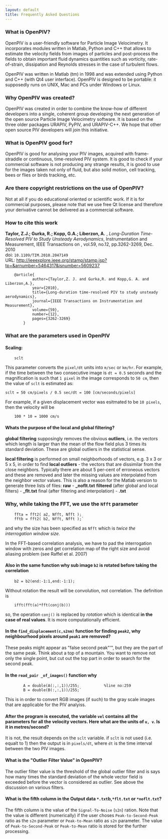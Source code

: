 ```yaml
---
layout: default
title: Frequently Asked Questions
---
```


### What is OpenPIV?

OpenPIV is a user-friendly software for Particle Image Velocimetry. It incorporates modules written in Matlab, Python and C++ that allows to estimate the velocity fields from images of particles and post-process the fields to obtain important fluid dynamics quantities such as vorticity, rate-of-strain, dissipation and Reynolds stresses in the case of turbulent flows.


OpenPIV was written in Matlab (tm) in 1998 and was extended using Python and C++ (with Qt4 user interface). OpenPIV is designed to be portable: it supposedly runs on UNIX, Mac and  PCs under Windows or Linux. 


### Why OpenPIV was created? 

OpenPIV was created in order to combine the know-how of different developers into a single, coherent group developing the next generation of the open source Particle Image Velocimetry software. It is based on the three older packages URAPIV, PyPIV, and URAPIV-C++. We hope that other open source PIV developers will join this initiative.

 
### What is OpenPIV good for? 
OpenPIV is good for analysing your PIV images, acquired with frame-straddle or continuous, time-resolved PIV system. It is good to check if your commercial software is not producing any strange results, it is good to use for the images taken not only of fluid, but also solid motion, cell tracking, bees or flies or birds tracking, etc.

 
### Are there copyright restrictions on the use of OpenPIV? 
Not at all if you do educational oriented or scientific work. If it is for commercial purposes, please note that we use free Qt license and therefore your derivative cannot be delivered as a commercial software. 


### How to cite this work 

**Taylor, Z.J.; Gurka, R.; Kopp, G.A.; Liberzon, A.** , *Long-Duration Time-Resolved PIV to Study Unsteady Aerodynamics*, Instrumentation and Measurement, IEEE Transactions on , vol.59, no.12, pp.3262-3269, Dec. 2010  
doi: `10.1109/TIM.2010.2047149`  
URL: <http://ieeexplore.ieee.org/stamp/stamp.jsp?tp=&arnumber=5464317&isnumber=5609237>  

		@article{
		        author={Taylor,Z. J. and Gurka,R. and Kopp,G. A. and Liberzon,A.},
		        year={2010},
		        title={Long-duration time-resolved PIV to study unsteady aerodynamics},
		        journal={IEEE Transactions on Instrumentation and Measurement},
		        volume={59},
		        number={12},
		        pages={3262-3269}
		    }

 



### What are the parameters used in OpenPIV 

#### Scaling:

		sclt


This parameter converts the `pixel/dt` units into `m/sec` or `km/hr`. For example, if the time between the two consecutive image is `dt = 0.5` seconds and the magnification is such that `1 pixel` in the image corresponds to `50 cm`, then the value of `sclt` is estimated as:

	sclt = 50 cm/pixels / 0.5 sec/dt = 100 [cm/seconds/pixels]

For example, if a given displacement vector was esitmated to be `10 pixels`, then the velocity will be

		100 * 10 = 1000 cm/s




#### Whats the purpose of the local and global filtering?

**global filtering** supposingly removes the obvious **outliers**, i.e. the vectors which length is larger than the mean of the flow field plus 3 times its standard deviation. These are global outliers in the statistical sense.

**local filtering** is performed on small neighborhoods of vectors, e.g. 3 x 3 or 5 x 5, in order to find **local outliers** - the vectors that are dissimilar from the close neighbors. Typically there are about 5 per-cent of erroneous vectors and these are removed and later the missing values are interpolated from the neighbor vector values. This is also a reason for the Matlab version to generate three lists of files:
**raw** - **_noflt.txt**
**filtered** (after global and local filters) - **_flt.txt**
final (after filtering and interpolation) - **.txt**




### Why, while taking the FFT, we use the `Nfft` parameter 

		ffta = fft2( a2, Nfft, Nfft );
		fftb = fft2( b2, Nfft, Nfft );`

and why the size has been specified as `Nfft` which is *twice the interrogation window size*.

In the FFT-based correlation analysis, we have to pad the interrogation window with zeros and get correlation map of the right size and avoid aliasing problem (see Raffel et al. 2007)



#### Also in the same function why sub image `b2` is rotated before taking the correlation

		b2 = b2(end:-1:1,end:-1:1);

Without rotation the result will be convolution, not correlation. The definition is 

		ifft(fft(a)*fft(conj(b))) 

so, the operation `conj()` is replaced by *rotation* which is identical **in the case of real values**. It is more computationally efficient.


#### In the `find_displacement(c,s2nm)` function for finding `peak2`, why neighbourhood pixels around `peak1` are removed? 

These peaks might appear as "false second peak"'", but they are the part 
of the same peak. Think about a top of a mountain. You want to remove
not only the single point, but cut out the top part in order to search 
for the second peak.

#### In the `read_pair _of_images()` function why

			A = double(A(:,:,1))/255;           %line no:259
			B = double(B(:,:,1))/255;`

This is in order to convert RGB images (if such) to the gray scale images that are applicable for the PIV analyiss. 



#### After the program is executed, the variable `vel` contains all the parameters for all the velocity vectors. Here what are the units of `u, v`. Is it in metres/second?

It is not, the result depends on the `sclt` variable. if `sclt` is not used (i.e. equalt to 1) then the output is in `pixels/dt`, where `dt` is the time interval between the two PIV images.


#### What is the "Outlier Filter Value" in OpenPIV?

The outlier filter value is the threshold of the global outlier filter and is says how many times the standard deviation of the whole vector field is exceeded before the vector is considered as outlier. See above the discussion on various filters. 



#### What is the fifth column in the Output data `*.txt`b,`*flt.txt` or `*noflt.txt`?

The fifth column is the value of the `Signal-To-Noise` (`s2n`) ration. Note that the value is different (numerically) if the user choses `Peak-to-Second-Peak` ratio as the `s2n` parameter or `Peak-to-Mean` ratio as `s2n` parameter. The value of `Peak-to-Second-Peak` or `Peak-to-Mean` ratio is stored for the further processing. 
